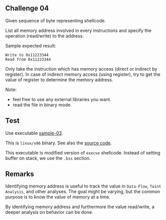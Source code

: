 ## Challenge 04

Given sequence of byte representing shellcode.

List all memory address involved in every instructions and specify the operation (read/write) to the address.

Sample expected result:

```
Write to 0x11223344
Read from 0x11223344
```

Only take the instruction which has memory access (direct or indirect by register). In case of indirect memory access (using register), try to get the value of register to determine the memory address.

Note: 

- feel free to use any external libraries you want.
- read the file in binary mode.

## Test 

Use executable [sample-03](resources/sample-03).

This is `linux/x86` binary. See also the [source code](resources/sample-03.nasm).

This executable is modified version of `execve` shellcode. Instead of setting buffer on stack, we use the `.bss` section.

## Remarks

Identifying memory address is useful to track the value in `Data-Flow`, `Taint Analysis`, and other analyses. The goal might be varying, but the common purpose is to know the value of memory at a time.

By identifying memory address and furthermore the value read/write, a deeper analysis on behavior can be done.